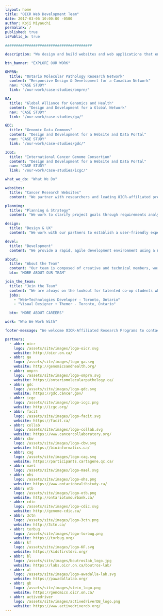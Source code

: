 ```yaml
---
layout: home
title: "OICR Web Development Team"
date: 2017-03-06 10:00:00 -0500
author: Koji Miyauchi
permalink: /
published: true
isPublic_b: true

########################################

description: "We design and build websites and web applications that enable OICR to present leading-edge cancer research that engages a global community for collaboration."

btn_banner: "EXPLORE OUR WORK"

OMPRN:
  title: "Ontario Molecular Pathology Research Network"
  content: "Responsive Design & Development for a Canadian Network"
  nav: "CASE STUDY"
  link: "/our-work/case-studies/omprn/"

GA:
  title: "Global Alliance for Genomics and Health"
  content: "Design and Development for a Global Network"
  nav: "CASE STUDY"
  link: "/our-work/case-studies/ga/"

GDC:
  title: "Genomic Data Commons"
  content: "Design and Development for a Website and Data Portal"
  nav: "CASE STUDY"
  link: "/our-work/case-studies/gdc/"

ICGC:
  title: "International Cancer Genome Consortium"
  content: "Design and Development for a Website and Data Portal"
  nav: "CASE STUDY"
  link: "/our-work/case-studies/icgc/"

what_we_do: "What We Do"

websites:
  title: "Cancer Research Websites"
  content: "We partner with researchers and leading OICR-affiliated programs in the cancer community to create comprehensive web solutions."

planning:
  title: "Planning & Strategy"
  content: "We work to clarify project goals through requirements analysis and meet those goals while minimizing financial and timeline risk for the program."

design:
  title: "Design & UX"
  content: "We work with our partners to establish a user-friendly experience and engaging look and feel that resonates with the website's primary users."

devel:
  title: "Development"
  content: "We provide a rapid, agile development environment using a modern web technology stack, ensuring applications meet design and device specifications."

about:
  title: "About the Team"
  content: "Our team is composed of creative and technical members, working on 20+ projects servicing both OICR's research and corporate programs. We apply rapid and intelligent design analysis, and agile implementation thereby enabling programs to focus on the high-value benefits for their users. We work on OICR's international, national and provincial research websites developing an extensive array of user-friendly, informative and operational websites. These websites support and communicate OICR's research services and deliver the programs' ambitious objectives."
  btn: "MORE ABOUT OUR TEAM"

join_the_team:
  title: "Join the Team"
  content: "We are always on the lookout for talented co-op students who help us out for 4-month terms. We have the following positions open:"
  jobs:
    - "Web+Technologies Developer - Toronto, Ontario"
    - "Visual Designer + Themer - Toronto, Ontario"

  btn: "MORE ABOUT CAREERS"

work: "Who We Work With"

footer-message: "We welcome OICR-Affiliated Research Programs to contact us for services and resources: "

partners:
  - abbr: oicr
    logo: /assets/site/images/logo-oicr.svg
    website: http://oicr.on.ca/
  - abbr: ga
    logo: /assets/site/images/logo-ga.svg
    website: http://genomicsandhealth.org/
  - abbr: omprn
    logo: /assets/site/images/logo-omprn.svg
    website: https://ontariomolecularpathology.ca/
  - abbr: gdc
    logo: /assets/site/images/logo-gdc.svg
    website: https://gdc.cancer.gov/
  - abbr: icgc
    logo: /assets/site/images/logo-icgc.png
    website: http://icgc.org/
  - abbr: facit
    logo: /assets/site/images/logo-facit.svg
    website: https://facit.ca/
  - abbr: collab
    logo: /assets/site/images/logo-collab.svg
    website: https://www.cancercollaboratory.org/
  - abbr: cbw
    logo: /assets/site/images/logo-cbw.svg
    website: https://bioinformatics.ca/
  - abbr: cag
    logo: /assets/site/images/logo-cag.svg
    website: https://participants.cartagene.qc.ca/
  - abbr: mael
    logo: /assets/site/images/logo-mael.svg
  - abbr: ohs
    logo: /assets/site/images/logo-ohs.png
    website: https://www.ontariohealthstudy.ca/
  - abbr: otb
    logo: /assets/site/images/logo-otb.png
    website: http://ontariotumourbank.ca/
  - abbr: cdic
    logo: /assets/site/images/logo-cdic.svg
    website: http://genome-cdic.ca/
  - abbr: 3ctn
    logo: /assets/site/images/logo-3ctn.png
    website: http://3ctn.ca/
  - abbr: torbug
    logo: /assets/site/images/logo-torbug.png
    website: https://torbug.org/
  - abbr: kf
    logo: /assets/site/images/logo-KF.svg
    website: https://kidsfirstdrc.org/
  - abbr: bl
    logo: /assets/site/images/boutroslab_logo.jpg
    website: https://labs.oicr.on.ca/boutros-lab/
  - abbr: al
    logo: /assets/site/images/logo-awadalla-lab.svg
    website: https://pawadallalab.org/
  - abbr: gb
    logo: /assets/site/images/stein_logo.png
    website: https://genomics.oicr.on.ca/
  - abbr: activedriver
    logo: /assets/site/images/activedriverDB_logo.png
    website: https://www.activedriverdb.org/
---
```

